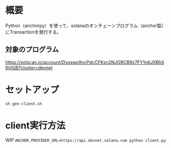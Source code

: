 # 概要
Python（anchorpy）を使って、solanaのオンチェーンプログラム（anchor製）にTransactionを発行する。

## 対象のプログラム
https://solscan.io/account/Dysswo9ycPdcCFKsn2NJGRCB9z7FY1rdiJXBhS6iVQB?cluster=devnet

# セットアップ
`sh gen-client.sh`

# client実行方法
WIP
`ANCHOR_PROVIDER_URL=https://api.devnet.solana.com python client.py`